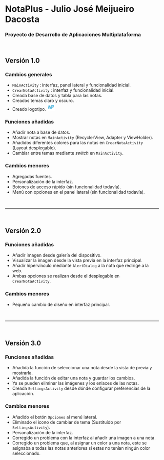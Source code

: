 # NotaPlus - Julio José Meijueiro Dacosta
### Proyecto de Desarrollo de Aplicaciones Multiplataforma

<br>

## Versión 1.0
### Cambios generales

- `MainActivity` : interfaz, panel lateral y funcionalidad inicial.
- `CrearNotaActivity` : interfaz y funcionalidad inicial.
- Creada base de datos y tabla para las notas.
- Creados temas claro y oscuro.
- Creado logotipo. <img src="https://github.com/JJMD1999/NotaPlus/blob/master/app/src/main/ic_icono_app-playstore.png" width="25" height="25">

### Funciones añadidas

- Añadir nota a base de datos.
- Mostrar notas en `MainActivity` (RecyclerView, Adapter y ViewHolder).
- Añadidos diferentes colores para las notas en `CrearNotaActivity` (Layout desplegable).
- Cambiar entre temas mediante _switch_ en `MainActivity`.

### Cambios menores

- Agregadas fuentes.
- Personalización de la interfaz.
- Botones de acceso rápido (sin funcionalidad todavía).
- Menú con opciones en el panel lateral (sin funcionalidad todavía).

<br><hr><br>

## Versión 2.0
### Funciones añadidas

- Añadir imagen desde galería del dispositivo.
- Visualizar la imagen desde la vista previa en la interfaz principal.
- Añadir hipervínculo mediante `AlertDialog` a la nota que redirige a la web.
- Ambas opciones se realizan desde el desplegable en `CrearNotaActivity`.

### Cambios menores

- Pequeño cambio de diseño en interfaz principal.

<br><hr><br>

## Versión 3.0
### Funciones añadidas

- Añadida la función de seleccionar una nota desde la vista de previa y mostrarla.
- Añadida la función de editar una nota y guardar los cambios.
- Ya se pueden eliminar las imágenes y los enlaces de las notas.
- Creada `SettingsActivity` desde dónde configurar preferencias de la aplicación.

### Cambios menores

- Añadido el botón `Opciones` al menú lateral.
- Eliminado el icono de cambiar de tema (Sustituído por `SettingsActivity`).
- Personalización de la interfaz.
- Corregido un problema con la interfaz al añadir una imagen a una nota.
- Corregido un problema que, al asignar un color a una nota, este se asignaba a todas las notas anteriores si estas no tenían ningún color seleccionado.

